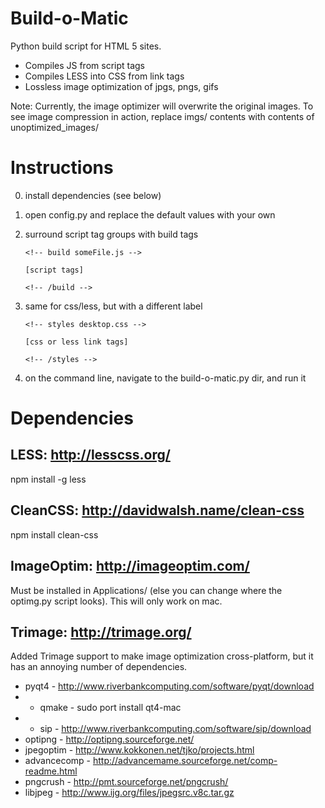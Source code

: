 Build-o-Matic
=============

Python build script for HTML 5 sites.

- Compiles JS from script tags
- Compiles LESS into CSS from link tags
- Lossless image optimization of jpgs, pngs, gifs

Note: Currently, the image optimizer will overwrite the original images. To see image compression in action, replace
imgs/ contents with contents of unoptimized_images/


Instructions
=============
0. install dependencies (see below)
1. open config.py and replace the default values with your own
2. surround script tag groups with build tags

	```
	<!-- build someFile.js -->
	```

	```
	[script tags]
	```

	```
	<!-- /build -->
	```

3. same for css/less, but with a different label

	```
	<!-- styles desktop.css -->
	```

	```
	[css or less link tags]
	```

	```
	<!-- /styles -->
	```

4. on the command line, navigate to the build-o-matic.py dir, and run it

Dependencies
=============

LESS: http://lesscss.org/
-----------
npm install -g less

CleanCSS: http://davidwalsh.name/clean-css
-----------
npm install clean-css

ImageOptim: http://imageoptim.com/
-----------
Must be installed in Applications/ (else you can change where the optimg.py script looks). This will only work on mac.

Trimage: http://trimage.org/
-----------

Added Trimage support to make image optimization cross-platform, but it has an annoying number of dependencies.
- pyqt4 - http://www.riverbankcomputing.com/software/pyqt/download
- - qmake - sudo port install qt4-mac
- - sip - http://www.riverbankcomputing.com/software/sip/download
- optipng - http://optipng.sourceforge.net/
- jpegoptim - http://www.kokkonen.net/tjko/projects.html
- advancecomp - http://advancemame.sourceforge.net/comp-readme.html
- pngcrush - http://pmt.sourceforge.net/pngcrush/
- libjpeg - http://www.ijg.org/files/jpegsrc.v8c.tar.gz
